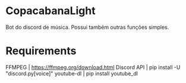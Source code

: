 # CopacabanaLight
Bot do discord de música. Possui também outras funções simples.

# Requirements
FFMPEG      | https://ffmpeg.org/download.html
Discord API | pip install -U "discord.py[voice]"
youtube-dl  | pip install youtube_dl
